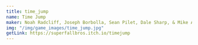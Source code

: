 ```yaml
---
title: time_jump
name: Time Jump
maker: Noah Radcliff, Joseph Borbolla, Sean Pilet, Dale Sharp, & Mike Antal
img: "/img/game_images/time_jump.jpg"
getLink: https://superfallbros.itch.io/timejump
---
```


